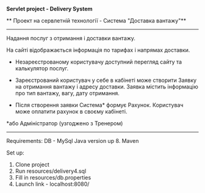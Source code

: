 **Servlet project - Delivery System**

** Проект на сервлетній технології - Система "Доставка вантажу"**

---------------------------------------------------------------------
Надання послуг з отримання і доставки вантажу.

На сайті відображається інформація по тарифах і напрямах доставки.

- Незареєстрованому користувачу доступний перегляд сайту та калькулятор послуг.

- Зареєстрований користувач у себе в кабінеті може створити Заявку на отримання
вантажу і адресу доставки. Заявка містить інформацію про тип вантажу, вагу,
дату отримання.

- Після створення заявки Система* формує Рахунок. Користувач може оплатити рахунок
в своєму кабінеті.

*або Адміністратор (узгоджено з Тренером)

---------------------------------------------------------------------
Requirements:
DB - MySql
Java version up 8.
Maven

Set up:
1. Clone project
2. Run  resources/delivery4.sql
3. Fill in resources/db.properties
4. Launch link - localhost:8080/